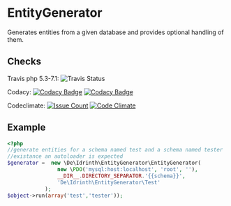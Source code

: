 # EntityGenerator
Generates entities from a given database and provides optional handling of them.

## Checks

Travis php 5.3-7.1:
![Travis Status](https://travis-ci.org/Idrinth/EntityGenerator.svg?branch=master)

Codacy:
[![Codacy Badge](https://api.codacy.com/project/badge/Grade/7e300b0906044c91a1b3bcf592dcac22)](https://www.codacy.com/app/Idrinth/EntityGenerator?utm_source=github.com&amp;utm_medium=referral&amp;utm_content=Idrinth/EntityGenerator&amp;utm_campaign=Badge_Grade)
[![Codacy Badge](https://api.codacy.com/project/badge/Coverage/7e300b0906044c91a1b3bcf592dcac22)](https://www.codacy.com/app/Idrinth/EntityGenerator?utm_source=github.com&amp;utm_medium=referral&amp;utm_content=Idrinth/EntityGenerator&amp;utm_campaign=Badge_Coverage)

Codeclimate:
[![Issue Count](https://lima.codeclimate.com/github/Idrinth/EntityGenerator/badges/issue_count.svg)](https://lima.codeclimate.com/github/Idrinth/EntityGenerator)
[![Code Climate](https://lima.codeclimate.com/github/Idrinth/EntityGenerator/badges/gpa.svg)](https://lima.codeclimate.com/github/Idrinth/EntityGenerator)

## Example

```php
<?php
//generate entities for a schema named test and a schema named tester
//existance an autoloader is expected
$generator =  new \De\Idrinth\EntityGenerator\EntityGenerator(
                new \PDO('mysql:host:localhost', 'root', ''),
                __DIR__.DIRECTORY_SEPARATOR.'{{schema}}',
                'De\Idrinth\EntityGenerator\Test'
            );
$object->run(array('test','tester'));
```